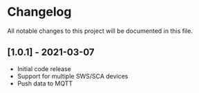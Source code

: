 # Changelog

All notable changes to this project will be documented in this file.

## [1.0.1] - 2021-03-07

- Initial code release
- Support for multiple SWS/SCA devices
- Push data to MQTT
